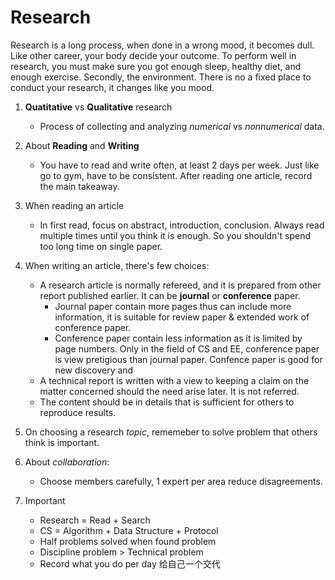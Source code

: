 # Research

Research is a long process, when done in a wrong mood, it becomes dull. Like other career, your body decide your outcome. To perform well in research, you must make sure you got enough sleep, healthy diet, and enough exercise. Secondly, the environment. There is no a fixed place to conduct your research, it changes like you mood.

1. **Quatitative** vs **Qualitative** research
    -  Process of collecting and analyzing *numerical* vs *nonnumerical* data.

2. About **Reading** and **Writing** 
    - You have to read and write often, at least 2 days per week. Just like go to gym, have to be consistent. After reading one article, record the main takeaway. 

3. When reading an article
    - In first read, focus on abstract, introduction, conclusion. Always read multiple times until you think it is enough. So you shouldn't spend too long time on single paper.

4. When writing an article, there's few choices:
    - A research article is normally refereed, and it is prepared from other report published earlier. It can be **journal** or **conference** paper. 
      - Journal paper contain more pages thus can include more information, it is suitable for review paper & extended work of conference paper. 
      - Conference paper contain less information as it is limited by page numbers. Only in the field of CS and EE, conference paper is view pretigious than journal paper. Confence paper is good for new discovery and 
    - A technical report is written with a view to keeping a claim on the matter concerned should the need arise later. It is not referred.   
    - The content should be in details that is sufficient for others to reproduce results.

5. On choosing a research *topic*, rememeber to solve problem that others think is important.

6. About *collaboration*:  
    - Choose members carefully, 1 expert per area reduce disagreements.

7. Important
   - Research = Read + Search
   - CS = Algorithm + Data Structure + Protocol
   - Half problems solved when found problem
   - Discipline problem > Technical problem
   - Record what you do per day 给自己一个交代